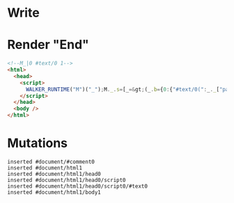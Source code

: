 # Write
  <!--M_|0 #text/0 1--><script>WALKER_RUNTIME("M")("_");M._.s=[_=>(_.b={0:{"#text/0(":_._["packages/translator-tags/src/__tests__/fixtures/return-tag/template.marko_1_renderer"],"#text/0!":_.a={}},1:_.a})];M._.d=1</script>


# Render "End"
```html
<!--M_|0 #text/0 1-->
<html>
  <head>
    <script>
      WALKER_RUNTIME("M")("_");M._.s=[_=&gt;(_.b={0:{"#text/0(":_._["packages/translator-tags/src/__tests__/fixtures/return-tag/template.marko_1_renderer"],"#text/0!":_.a={}},1:_.a})];M._.d=1
    </script>
  </head>
  <body />
</html>
```

# Mutations
```
inserted #document/#comment0
inserted #document/html1
inserted #document/html1/head0
inserted #document/html1/head0/script0
inserted #document/html1/head0/script0/#text0
inserted #document/html1/body1
```